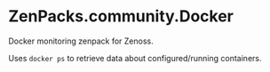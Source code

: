 ZenPacks.community.Docker
=========================

Docker monitoring zenpack for Zenoss.


Uses `docker ps` to retrieve data about configured/running containers.
